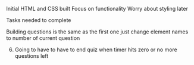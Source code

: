 Initial HTML and CSS built
Focus on functionality
Worry about styling later


Tasks needed to complete
<!-- 1. Clicking the start button starts timer countdown
- add event listener to the button to start the quiz 
- add a function to that event listener and have it start the counting down on the timer 

2. When start quiz button is clicked display the first question and get rid of starting content
- create function that dynamically generates the questions and answers
- this function also gets rid of initial content displayed when page is loaded 

3. Add function to remove question and present a new one when answered correct 
- added remove() to questionOneEl

4. Add a function to remove question, present a new one, and deduct 10 seconds from the time when answered incorrect 
- added remove() to questionOneEl
- deducted time by setting timeLeft -= 30;

5. Build the question 2
- generate a question dynamically after question one is answered and alert is clicked -->

Building questions is the same as the first one just change element names to number of current question

6. Going to have to have to end quiz when timer hits zero or no more questions left